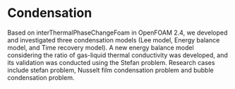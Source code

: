 # Condensation
Based on interThermalPhaseChangeFoam in OpenFOAM 2.4, we developed and investigated three condensation models (Lee model, Energy balance model, and Time recovery model).
A new energy balance model considering the ratio of gas-liquid thermal conductivity was developed, and its validation was conducted using the Stefan problem.
Research cases include stefan problem, Nusselt film condensation problem and bubble condensation problem.
